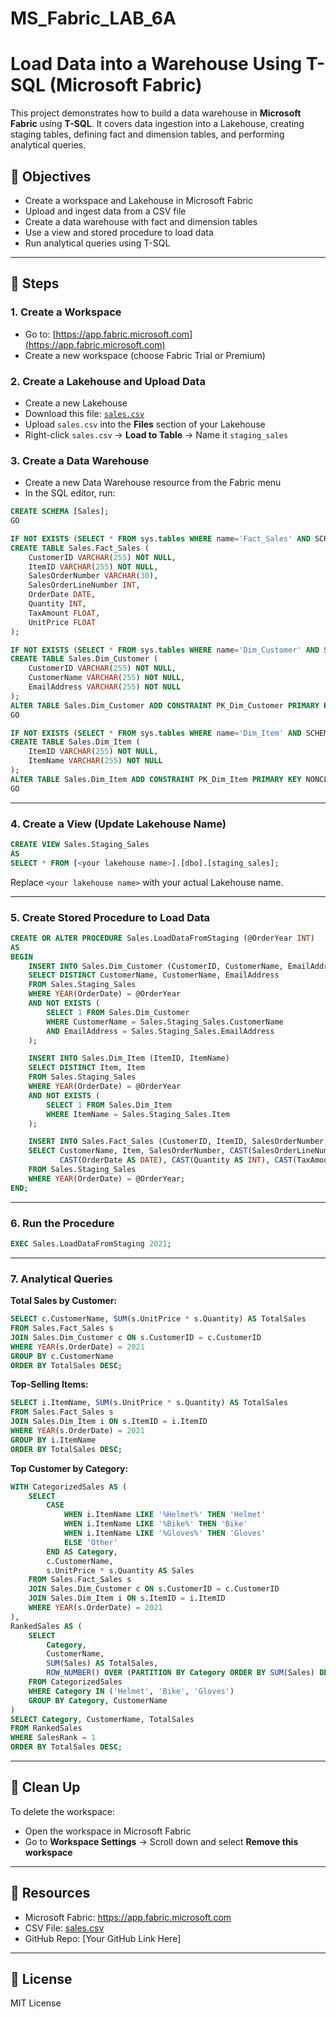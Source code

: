# MS_Fabric_LAB_6A
# Load Data into a Warehouse Using T-SQL (Microsoft Fabric)

This project demonstrates how to build a data warehouse in **Microsoft Fabric** using **T-SQL**. It covers data ingestion into a Lakehouse, creating staging tables, defining fact and dimension tables, and performing analytical queries.

## 📌 Objectives

- Create a workspace and Lakehouse in Microsoft Fabric  
- Upload and ingest data from a CSV file  
- Create a data warehouse with fact and dimension tables  
- Use a view and stored procedure to load data  
- Run analytical queries using T-SQL  

---

## 🚀 Steps

### 1. Create a Workspace
- Go to: [https://app.fabric.microsoft.com](https://app.fabric.microsoft.com)
- Create a new workspace (choose Fabric Trial or Premium)

### 2. Create a Lakehouse and Upload Data
- Create a new Lakehouse
- Download this file: [`sales.csv`](https://github.com/MicrosoftLearning/dp-data/raw/main/sales.csv)
- Upload `sales.csv` into the **Files** section of your Lakehouse
- Right-click `sales.csv` → **Load to Table** → Name it `staging_sales`

### 3. Create a Data Warehouse
- Create a new Data Warehouse resource from the Fabric menu
- In the SQL editor, run:

```sql
CREATE SCHEMA [Sales];
GO

IF NOT EXISTS (SELECT * FROM sys.tables WHERE name='Fact_Sales' AND SCHEMA_NAME(schema_id)='Sales')
CREATE TABLE Sales.Fact_Sales (
    CustomerID VARCHAR(255) NOT NULL,
    ItemID VARCHAR(255) NOT NULL,
    SalesOrderNumber VARCHAR(30),
    SalesOrderLineNumber INT,
    OrderDate DATE,
    Quantity INT,
    TaxAmount FLOAT,
    UnitPrice FLOAT
);

IF NOT EXISTS (SELECT * FROM sys.tables WHERE name='Dim_Customer' AND SCHEMA_NAME(schema_id)='Sales')
CREATE TABLE Sales.Dim_Customer (
    CustomerID VARCHAR(255) NOT NULL,
    CustomerName VARCHAR(255) NOT NULL,
    EmailAddress VARCHAR(255) NOT NULL
);
ALTER TABLE Sales.Dim_Customer ADD CONSTRAINT PK_Dim_Customer PRIMARY KEY NONCLUSTERED (CustomerID) NOT ENFORCED;
GO

IF NOT EXISTS (SELECT * FROM sys.tables WHERE name='Dim_Item' AND SCHEMA_NAME(schema_id)='Sales')
CREATE TABLE Sales.Dim_Item (
    ItemID VARCHAR(255) NOT NULL,
    ItemName VARCHAR(255) NOT NULL
);
ALTER TABLE Sales.Dim_Item ADD CONSTRAINT PK_Dim_Item PRIMARY KEY NONCLUSTERED (ItemID) NOT ENFORCED;
GO
```

---

### 4. Create a View (Update Lakehouse Name)

```sql
CREATE VIEW Sales.Staging_Sales
AS
SELECT * FROM [<your lakehouse name>].[dbo].[staging_sales];
```

Replace `<your lakehouse name>` with your actual Lakehouse name.

---

### 5. Create Stored Procedure to Load Data

```sql
CREATE OR ALTER PROCEDURE Sales.LoadDataFromStaging (@OrderYear INT)
AS
BEGIN
    INSERT INTO Sales.Dim_Customer (CustomerID, CustomerName, EmailAddress)
    SELECT DISTINCT CustomerName, CustomerName, EmailAddress
    FROM Sales.Staging_Sales
    WHERE YEAR(OrderDate) = @OrderYear
    AND NOT EXISTS (
        SELECT 1 FROM Sales.Dim_Customer
        WHERE CustomerName = Sales.Staging_Sales.CustomerName
        AND EmailAddress = Sales.Staging_Sales.EmailAddress
    );

    INSERT INTO Sales.Dim_Item (ItemID, ItemName)
    SELECT DISTINCT Item, Item
    FROM Sales.Staging_Sales
    WHERE YEAR(OrderDate) = @OrderYear
    AND NOT EXISTS (
        SELECT 1 FROM Sales.Dim_Item
        WHERE ItemName = Sales.Staging_Sales.Item
    );

    INSERT INTO Sales.Fact_Sales (CustomerID, ItemID, SalesOrderNumber, SalesOrderLineNumber, OrderDate, Quantity, TaxAmount, UnitPrice)
    SELECT CustomerName, Item, SalesOrderNumber, CAST(SalesOrderLineNumber AS INT),
           CAST(OrderDate AS DATE), CAST(Quantity AS INT), CAST(TaxAmount AS FLOAT), CAST(UnitPrice AS FLOAT)
    FROM Sales.Staging_Sales
    WHERE YEAR(OrderDate) = @OrderYear;
END;
```

---

### 6. Run the Procedure

```sql
EXEC Sales.LoadDataFromStaging 2021;
```

---

### 7. Analytical Queries

**Total Sales by Customer:**
```sql
SELECT c.CustomerName, SUM(s.UnitPrice * s.Quantity) AS TotalSales
FROM Sales.Fact_Sales s
JOIN Sales.Dim_Customer c ON s.CustomerID = c.CustomerID
WHERE YEAR(s.OrderDate) = 2021
GROUP BY c.CustomerName
ORDER BY TotalSales DESC;
```

**Top-Selling Items:**
```sql
SELECT i.ItemName, SUM(s.UnitPrice * s.Quantity) AS TotalSales
FROM Sales.Fact_Sales s
JOIN Sales.Dim_Item i ON s.ItemID = i.ItemID
WHERE YEAR(s.OrderDate) = 2021
GROUP BY i.ItemName
ORDER BY TotalSales DESC;
```

**Top Customer by Category:**
```sql
WITH CategorizedSales AS (
    SELECT
        CASE
            WHEN i.ItemName LIKE '%Helmet%' THEN 'Helmet'
            WHEN i.ItemName LIKE '%Bike%' THEN 'Bike'
            WHEN i.ItemName LIKE '%Gloves%' THEN 'Gloves'
            ELSE 'Other'
        END AS Category,
        c.CustomerName,
        s.UnitPrice * s.Quantity AS Sales
    FROM Sales.Fact_Sales s
    JOIN Sales.Dim_Customer c ON s.CustomerID = c.CustomerID
    JOIN Sales.Dim_Item i ON s.ItemID = i.ItemID
    WHERE YEAR(s.OrderDate) = 2021
),
RankedSales AS (
    SELECT
        Category,
        CustomerName,
        SUM(Sales) AS TotalSales,
        ROW_NUMBER() OVER (PARTITION BY Category ORDER BY SUM(Sales) DESC) AS SalesRank
    FROM CategorizedSales
    WHERE Category IN ('Helmet', 'Bike', 'Gloves')
    GROUP BY Category, CustomerName
)
SELECT Category, CustomerName, TotalSales
FROM RankedSales
WHERE SalesRank = 1
ORDER BY TotalSales DESC;
```

---

## 🧹 Clean Up

To delete the workspace:
- Open the workspace in Microsoft Fabric
- Go to **Workspace Settings** → Scroll down and select **Remove this workspace**

---

## 🔗 Resources

- Microsoft Fabric: https://app.fabric.microsoft.com  
- CSV File: [sales.csv](https://github.com/MicrosoftLearning/dp-data/raw/main/sales.csv)  
- GitHub Repo: [Your GitHub Link Here]

---

## 🧾 License

MIT License
